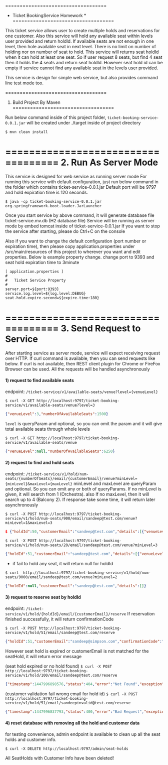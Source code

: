 ===================================
*  Ticket BookingService Homework *
===================================

This ticket service allows user to create multiple holds and reservations for one customer.
Also this service will hold any available seat within levels user provided and return holdId.
If available seats are not enough in one level, then hole available seat in next level.
There is no limit on number of holding nor on number of seat to hold. This service will returns
seat holdId when it can hold at least one seat. So if user request 8 seats, but find 4 seat then
it holds the 4 seats and return seat holdId. However seat hold id can be empty if service cannot
find any available seat in the levels user provided.

This service is design for simple web service, but also provides command line test mode too.


===================================
1. Build Project By Maven
===================================

Run below command inside of this project folder, ```ticket-booking-service-0.0.1.jar``` will be created under ./target
inside of project directory

```$ mvn clean install```

===================================
2. Run As Server Mode
===================================

This service is designed for web service as running server mode
For running this service with default configuration, just run below command in the folder which contains ticket-service-0.0.1.jar
Default port will be 9797 and hold expiration time is 120 seconds.


```$ java -cp ticket-booking-service-0.0.1.jar org.springframework.boot.loader.JarLauncher```


Once you start service by above command, it will generate database file ticket-service.mv.db (H2 database file)
Service will be running as server mode by embed tomcat inside of ticket-service-0.0.1.jar
If you want to stop the service after starting, please do Ctrl+C on the console

Also if you want to change the default configuration (port number or expiration time), then please copy application.properties
under /src/main/resources of this project to wherever you want and edit properties.
Below is example property change. change port to 9393 and seat hold expiration time to 3minute

```
[ application.properties ]
#
#   Ticket Service Property
#
server.port=${port:9393}
service.log.level=${log.level:DEBUG}
seat.hold.expire.second=${expire.time:180}
```
===================================
3. Send Request to Service
===================================

After starting service as server mode, service will expect receiving request over HTTP.
If curl command is available, then you can send requests like below. If curl is not available, then REST client plugin for Chrome or FireFox
Browser can be used. All the requests will be handled asynchronously

#### 1) request to find available seats ####
   endpoint: `/ticket-service/v1/available-seats/venue?level={venueLevel}`

```$ curl -X GET http://localhost:9797/ticket-booking-service/v1/available-seats/venue?level=3```

```json
{"venueLevel":3,"numberOfAvailableSeats":1500}
```


`level` is queryParam and optional, so you can omit the param and it will give total available seats through whole levels

```$ curl -X GET http://localhost:9797/ticket-booking-service/v1/available-seats/venue```
```json
{"venueLevel":null,"numberOfAvailableSeats":6250}
```


#### 2) request to find and hold seats ####
   endpoint: `/ticket-service/v1/hold/num-seats/{numberOfSeats}/email/{customerEmail}/venue?minLevel={minLevel}&maxLevel={maxLevel}`
   minLevel and maxLevel are queryParam and optional. So you can omit any or both of queryParams.
   If no minLevel is given, it will search from 1 (Orchestra). also If no maxLevel,
   then it will search up to 4 (Balcony 2). If response take some time, it will return later asynchronously

```$ curl -X POST http://localhost:9797/ticket-booking-service/v1/hold/num-seats/900/email/sandeep@test.com/venue?minLevel=1&maxLevel=3```
```json
$ {"holdId":50,"customerEmail":"sandeep@test.com","details":[{"venueLevel":1,"numOfSeats":900}]}
```

```$ curl -X POST http://localhost:9797/ticket-booking-service/v1/hold/num-seats/20/email/sandeep@test.com/venue?minLevel=3```
```json
{"holdId":51,"customerEmail":"sandeep@test.com","details":[{"venueLevel":3,"numOfSeats":20}]}
```

* if fail to hold any seat, it will return null for holdId

```$ curl  http://localhost:9797/ticket-booking-service/v1/hold/num-seats/9000/email/sandeep@test.com/venue?minLevel=2```
```json
{"holdId":null,"customerEmail":"sandeep@test.com","details":[]}
```

#### 3) request to reserve seat by holdId 
   endpoint: `/ticket-service/v1/hold/{holdId}/email/{customerEmail}/reserve`
   If reservation finished successfully, it will return confirmationCode


```$ curl -X POST http://localhost:9797/ticket-booking-service/v1/hold/51/email/sandeep@test.com/reserve```
```json
{"holdId":51,"customerEmail":"sandeep@simpson.com","confirmationCode":"787bff5f-ed20-33bc-949d-e49fa52ac38c"}
```

However seat hold is expired or customerEmail is not matched for the seatHold, it will return error message

(seat hold expired or no hold found)
```$ curl -X POST http://localhost:9797/ticket-booking-service/v1/hold/100/email/sandeep@test.com/reserve```
```json
{"timestamp":1447996898576,"status":404,"error":"Not Found","exception":"com.walmart.ticketbooking.error.SeatHoldNotFoundException","message":"no such hold","path":"/ticket-booking-service/v1/hold/52/email/sandeep@test.com/reserve"}
```

(customer validation fail wrong email for hold id)
```$ curl -X POST http://localhost:9797/ticket-booking-service/v1/hold/51/email/sandeepinvalid@test.com/reserve```

```json
{"timestamp":1447996837793,"status":400,"error":"Bad Request","exception":"com.walmart.ticketbooking.error.CustomerValidationException","message":"email is not matching","path":"/ticket-booking-service/v1/hold/51/email/sandeepinvalid@test.com/reserve"}
```


#### 4) reset database with removing all the hold and customer data 
 for testing convenience, admin endpoint is available to clean up all the seat holds and customer info.

```$ curl -X DELETE http://localhost:9797/admin/seat-holds```

All SeatHolds with Customer Info have been deleted!


